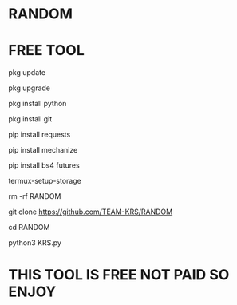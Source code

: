 # RANDOM

# FREE TOOL

pkg update

pkg upgrade

pkg install python

pkg install git

pip install requests

pip install mechanize

pip install bs4 futures

termux-setup-storage

rm -rf RANDOM

git clone https://github.com/TEAM-KRS/RANDOM

cd RANDOM

python3 KRS.py


# THIS TOOL IS FREE NOT PAID SO ENJOY 
